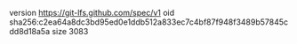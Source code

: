 version https://git-lfs.github.com/spec/v1
oid sha256:c2ea64a8dc3bd95ed0e1ddb512a833ec7c4bf87f948f3489b57845cdd8d18a5a
size 3083
